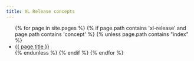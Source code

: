 ```yaml
---
title: XL Release concepts
---
```


<ul>
{% for page in site.pages %}
	{% if page.path contains 'xl-release' and page.path contains 'concept' %}
		{% unless page.path contains "index" %}
			<li><a href="{{ page.url }}">{{ page.title }}</a></li>
		{% endunless %}
	{% endif %}
{% endfor %}
</ul>